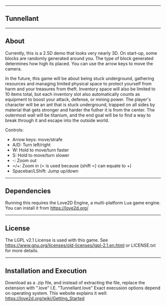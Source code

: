 -------------------------------------------------------------------------------------------------------------
Tunnellant
-------------------------------------------------------------------------------------------------------------

-------------------------------------------------------------------------------------------------------------
About
-------------------------------------------------------------------------------------------------------------
Currently, this is a 2.5D demo that looks very nearly 3D.
On start-up, some blocks are randomly generated around you. The type of block generated determines how high its placed.
You can use the arrow keys to move the camera.

In the future, this game will be about being stuck underground, gathering resources and managing limited physical space to protect yourself from harm and your treasures from theft. Inventory space will also be limited to 10 items total, but each inventory slot also automatically counts as equipment to boost your attack, defense, or mining power. The player's character will be an ant that is stuck underground, trapped on all sides by material that gets stronger and harder the futher it is from the center. The outermost wall will be titanium, and the end goal will be to find a way to break through it and escape into the outside world.

Controls:
* Arrow keys: move/strafe
* A/D: Turn left/right
* W: Hold to move/turn faster
* S: Hold to move/turn slower
* -: Zoom out
* =/+: Zoom in (= is used because {shift =} can equate to +)
* Spacebar/LShift: Jump up/down

-------------------------------------------------------------------------------------------------------------
Dependencies
-------------------------------------------------------------------------------------------------------------
Running this requires the Love2D Engine, a multi-platform Lua game engine. You can install it from https://love2d.org/

-------------------------------------------------------------------------------------------------------------
License
-------------------------------------------------------------------------------------------------------------
The LGPL v2.1 License is used with this game. See https://www.gnu.org/licenses/old-licenses/lgpl-2.1.en.html or LICENSE.txt for more details.

-------------------------------------------------------------------------------------------------------------
Installation and Execution
-------------------------------------------------------------------------------------------------------------
Download as a .zip file, and instead of extracting the file, replace the extension with ".love" I.E. "Tunnellant.love"
Exact execusion options depend on operating system. This website explains it well: https://love2d.org/wiki/Getting_Started
